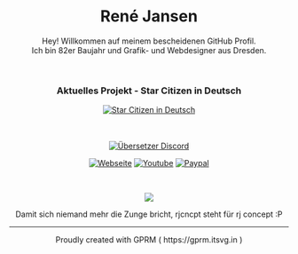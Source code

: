 <div align="center">
<h1 align="center">René Jansen</h1>
<p align="center">Hey! Willkommen auf meinem bescheidenen GitHub Profil.<br/>Ich bin 82er Baujahr und Grafik- und Webdesigner aus Dresden.</p><br/>
  
  ### Aktuelles Projekt - Star Citizen in Deutsch
  
  <a href="https://github.com/rjcncpt/StarCitizen-Deutsch-INI"><img src="https://i.imgur.com/WAP6UNa.png" alt="Star Citizen in Deutsch" /></a>

  <br/><br/>
  <a href="https://discord.gg/5VZsTk3qjR" target="_blank"><img src="https://img.shields.io/badge/übersetzungs%20discord-%23fff.svg?&style=for-the-badge&logo=discord&logoColor=000" alt="Übersetzer Discord"></a>
  
  <a href="https://www.starcitizen-freefly.de/starcitizen-kostenlos-spielen-testen" target="_blank"><img src="https://img.shields.io/badge/webseite-%23ff008b.svg?&style=for-the-badge&logo=internetexplorer&logoColor=white" alt="Webseite" /></a>  <a href="https://www.youtube.com/@fatcatgg" target="_blank"><img src="https://img.shields.io/badge/youtube-%23EE4831.svg?&style=for-the-badge&logo=youtube&logoColor=white" alt="Youtube" /></a>  <a href="https://paypal.me/fwkart" target="_blank"><img src="https://img.shields.io/badge/donate%20paypal-%23007ec6.svg?&style=for-the-badge&logo=paypal&logoColor=white" alt="Paypal" /></a>
</div>
<br/>

<div align="center">
  
![](https://github-readme-streak-stats.herokuapp.com/?user=rjcncpt&theme=synthwave&hide_border=true)
<p align="center">Damit sich niemand mehr die Zunge bricht, rjcncpt steht für rj concept :P</p>
</div>

----
<div align="center">Proudly created with GPRM ( https://gprm.itsvg.in )</div>
